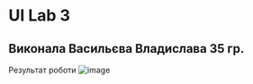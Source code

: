 # UI Lab 3
## Виконала Васильєва Владислава 35 гр. 

Результат роботи
![image](https://user-images.githubusercontent.com/91936629/173310335-fe08f349-af4e-49cd-ae97-3620f5d2df5d.png)
